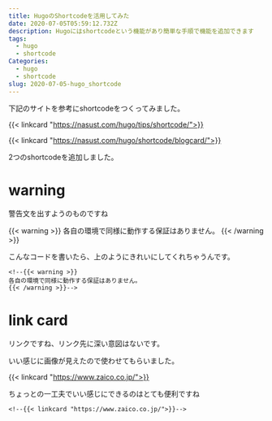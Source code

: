 ```yaml
---
title: HugoのShortcodeを活用してみた
date: 2020-07-05T05:59:12.732Z
description: Hugoにはshortcodeという機能があり簡単な手順で機能を追加できます
tags:
  - hugo
  - shortcode
Categories:
  - hugo
  - shortcode
slug: 2020-07-05-hugo_shortcode
---
```

下記のサイトを参考にshortcodeをつくってみました。

{{< linkcard "https://nasust.com/hugo/tips/shortcode/">}}

{{< linkcard "https://nasust.com/hugo/shortcode/blogcard/">}}

2つのshortcodeを追加しました。

# warning

警告文を出すようのものですね

{{< warning >}}
各自の環境で同様に動作する保証はありません。
{{< /warning >}}

こんなコードを書いたら、上のようにきれいにしてくれちゃうんです。

```
<!--{{< warning >}}
各自の環境で同様に動作する保証はありません。
{{< /warning >}}-->
```

# link card

リンクですね、リンク先に深い意図はないです。

いい感じに画像が見えたので使わせてもらいました。

{{< linkcard "https://www.zaico.co.jp/">}}

ちょっとの一工夫でいい感じにできるのはとても便利ですね

```
<!--{{< linkcard "https://www.zaico.co.jp/">}}-->
```

